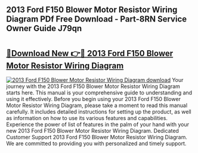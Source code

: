 ## 2013 Ford F150 Blower Motor Resistor Wiring Diagram PDf Free Download - Part-8RN Service Owner Guide J79qn

# <h2><a href="http://dfs4dyr.blite.top/?on=2013+Ford+F150+Blower+Motor+Resistor+Wiring+Diagram">🔗Download New 👉🔴 2013 Ford F150 Blower Motor Resistor Wiring Diagram</a></h2>

[![2013 Ford F150 Blower Motor Resistor Wiring Diagram download](https://i.imgur.com/lujVjoI.png)](http://dfs4dyr.blite.top/?on=2013+Ford+F150+Blower+Motor+Resistor+Wiring+Diagram)
Your journey with the 2013 Ford F150 Blower Motor Resistor Wiring Diagram starts here. This manual is your comprehensive guide to understanding and using it effectively. Before you begin using your 2013 Ford F150 Blower Motor Resistor Wiring Diagram, please take a moment to read this manual carefully. It includes detailed instructions for setting up the product, as well as information on how to use its various features and capabilities. Experience the power of list of features in the palm of your hand with your new 2013 Ford F150 Blower Motor Resistor Wiring Diagram. Dedicated Customer Support 2013 Ford F150 Blower Motor Resistor Wiring Diagram. We are committed to providing you with personalized and timely support.
